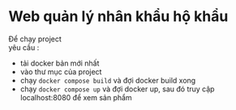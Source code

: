 # Web quản lý nhân khẩu hộ khẩu

Để chạy project</br>
yêu cầu : </br>
- tải docker bản mới nhất
- vào thư mục của project
- chạy `docker compose build` và đợi docker build xong
- chạy `docker compose up` và đợi docker up, sau đó truy cập localhost:8080 để xem sản phẩm